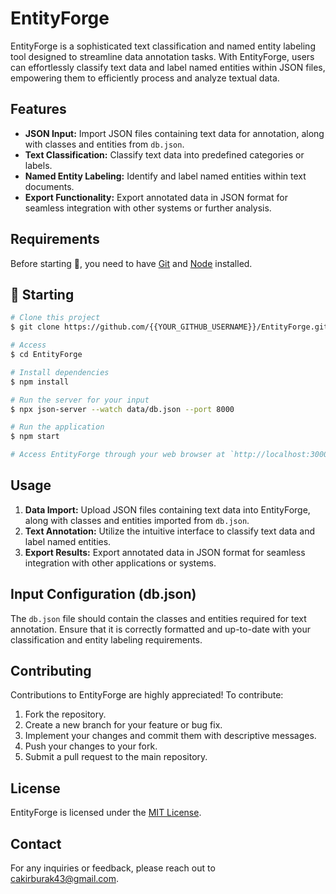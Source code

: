 # EntityForge

EntityForge is a sophisticated text classification and named entity labeling tool designed to streamline data annotation tasks. With EntityForge, users can effortlessly classify text data and label named entities within JSON files, empowering them to efficiently process and analyze textual data.

## Features

- **JSON Input:** Import JSON files containing text data for annotation, along with classes and entities from `db.json`.
- **Text Classification:** Classify text data into predefined categories or labels.
- **Named Entity Labeling:** Identify and label named entities within text documents.
- **Export Functionality:** Export annotated data in JSON format for seamless integration with other systems or further analysis.

## Requirements

Before starting :checkered_flag:, you need to have [Git](https://git-scm.com) and [Node](https://nodejs.org/en/) installed.

## :checkered_flag: Starting ##

```bash
# Clone this project
$ git clone https://github.com/{{YOUR_GITHUB_USERNAME}}/EntityForge.git

# Access
$ cd EntityForge

# Install dependencies
$ npm install

# Run the server for your input
$ npx json-server --watch data/db.json --port 8000

# Run the application
$ npm start

# Access EntityForge through your web browser at `http://localhost:3000`
```

## Usage

1. **Data Import:** Upload JSON files containing text data into EntityForge, along with classes and entities imported from `db.json`.
2. **Text Annotation:** Utilize the intuitive interface to classify text data and label named entities.
3. **Export Results:** Export annotated data in JSON format for seamless integration with other applications or systems.

## Input Configuration (db.json)

The `db.json` file should contain the classes and entities required for text annotation. Ensure that it is correctly formatted and up-to-date with your classification and entity labeling requirements.

## Contributing

Contributions to EntityForge are highly appreciated! To contribute:

1. Fork the repository.
2. Create a new branch for your feature or bug fix.
3. Implement your changes and commit them with descriptive messages.
4. Push your changes to your fork.
5. Submit a pull request to the main repository.

## License

EntityForge is licensed under the [MIT License](LICENSE).

## Contact

For any inquiries or feedback, please reach out to [cakirburak43@gmail.com](mailto:your_email@example.com).
